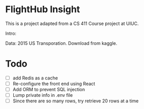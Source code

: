 # FlightHub Insight

This is a project adapted from a CS 411 Course project at UIUC.

Intro:

Data: 2015 US Transporation. Download from kaggle.

# Todo

- [ ] add Redis as a cache
- [ ] Re-configure the front end using React
- [ ] Add ORM to prevent SQL injection
- [ ] Lump private info in .env file
- [ ] Since there are so many rows, try retrieve 20 rows at a time
